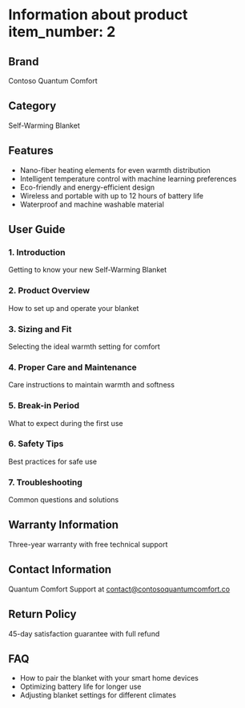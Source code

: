 # Information about product item_number: 2

## Brand
Contoso Quantum Comfort

## Category
Self-Warming Blanket

## Features
- Nano-fiber heating elements for even warmth distribution
- Intelligent temperature control with machine learning preferences
- Eco-friendly and energy-efficient design
- Wireless and portable with up to 12 hours of battery life
- Waterproof and machine washable material

## User Guide

### 1. Introduction
Getting to know your new Self-Warming Blanket

### 2. Product Overview
How to set up and operate your blanket

### 3. Sizing and Fit
Selecting the ideal warmth setting for comfort

### 4. Proper Care and Maintenance
Care instructions to maintain warmth and softness

### 5. Break-in Period
What to expect during the first use

### 6. Safety Tips
Best practices for safe use

### 7. Troubleshooting
Common questions and solutions

## Warranty Information
Three-year warranty with free technical support

## Contact Information
Quantum Comfort Support at contact@contosoquantumcomfort.co

## Return Policy
45-day satisfaction guarantee with full refund

## FAQ
- How to pair the blanket with your smart home devices
- Optimizing battery life for longer use
- Adjusting blanket settings for different climates
